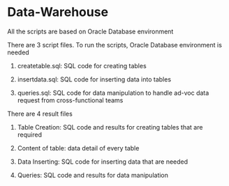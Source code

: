 # Data-Warehouse

All the scripts are based on Oracle Database environment


There are 3 script files. To run the scripts, Oracle Database environment is needed
   
   1. createtable.sql: SQL code for creating tables
   
   2. insertdata.sql: SQL code for inserting data into tables
   
   3. queries.sql: SQL code for data manipulation to handle ad-voc data request from cross-functional teams

There are 4 result files

   1. Table Creation: SQL code and results for creating tables that are required
 
   2. Content of table: data detail of every table

   3. Data Inserting: SQL code for inserting data that are needed

   4. Queries: SQL code and results for data manipulation



